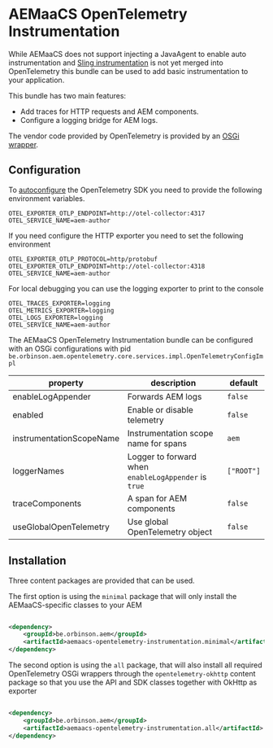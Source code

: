 # AEMaaCS OpenTelemetry Instrumentation

While AEMaaCS does not support injecting a JavaAgent to enable auto instrumentation
and [Sling instrumentation](https://github.com/open-telemetry/opentelemetry-java-instrumentation/pull/9469) is not yet
merged into OpenTelemetry this bundle can be used to add basic instrumentation to your application.

This bundle has two main features:

* Add traces for HTTP requests and AEM components.
* Configure a logging bridge for AEM logs.

The vendor code provided by OpenTelemetry is provided by
an [OSGi wrapper](https://github.com/orbinson/opentelemetry-osgi-wrappers).

## Configuration

To [autoconfigure](https://github.com/open-telemetry/opentelemetry-java/blob/main/sdk-extensions/autoconfigure/README.md)
the OpenTelemetry SDK you need to provide the following environment variables.

```text
OTEL_EXPORTER_OTLP_ENDPOINT=http://otel-collector:4317
OTEL_SERVICE_NAME=aem-author
```

If you need configure the HTTP exporter you need to set the following environment

```text
OTEL_EXPORTER_OTLP_PROTOCOL=http/protobuf
OTEL_EXPORTER_OTLP_ENDPOINT=http://otel-collector:4318
OTEL_SERVICE_NAME=aem-author
```

For local debugging you can use the logging exporter to print to the console

```text
OTEL_TRACES_EXPORTER=logging
OTEL_METRICS_EXPORTER=logging
OTEL_LOGS_EXPORTER=logging
OTEL_SERVICE_NAME=aem-author
```

The AEMaaCS OpenTelemetry Instrumentation bundle can be configured with an OSGi configurations with
pid `be.orbinson.aem.opentelemetry.core.services.impl.OpenTelemetryConfigImpl`

| property                 | description                                          | default    |
|--------------------------|------------------------------------------------------|------------|
| enableLogAppender        | Forwards AEM logs                                    | `false`    |
| enabled                  | Enable or disable telemetry                          | `false`    |
| instrumentationScopeName | Instrumentation scope name for spans                 | `aem`      |
| loggerNames              | Logger to forward when `enableLogAppender` is `true` | `["ROOT"]` |
| traceComponents          | A span for AEM components                            | `false`    |
| useGlobalOpenTelemetry   | Use global OpenTelemetry object                      | `false`    |

## Installation

Three content packages are provided that can be used.

The first option is using the `minimal` package that will only install the AEMaaCS-specific classes to your AEM

```xml

<dependency>
    <groupId>be.orbinson.aem</groupId>
    <artifactId>aemaacs-opentelemetry-instrumentation.minimal</artifactId>
</dependency>
```

The second option is using the `all` package, that will also install all required OpenTelemetry OSGi wrappers through
the `opentelemetry-okhttp` content package so that you use the API and SDK classes together with OkHttp as exporter

```xml

<dependency>
    <groupId>be.orbinson.aem</groupId>
    <artifactId>aemaacs-opentelemetry-instrumentation.all</artifactId>
</dependency>
```
